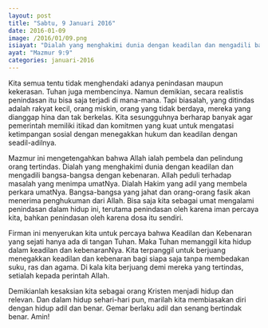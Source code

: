 ```yaml
---
layout: post
title: "Sabtu, 9 Januari 2016"
date: 2016-01-09
image: /2016/01/09.png
isiayat: "Dialah yang menghakimi dunia dengan keadilan dan mengadili bangsa-bangsa dengan kebenaran."
ayat: "Mazmur 9:9"
categories: januari-2016
---
```


Kita semua tentu tidak menghendaki adanya penindasan maupun kekerasan. Tuhan juga membencinya. Namun demikian, secara realistis penindasan itu bisa saja terjadi di mana-mana. Tapi biasalah, yang ditindas adalah rakyat kecil, orang miskin, orang yang tidak berdaya, mereka yang dianggap hina dan tak berkelas. Kita sesungguhnya berharap banyak agar pemerintah memiliki itikad dan komitmen yang kuat untuk mengatasi ketimpangan sosial dengan menegakkan hukum dan keadilan dengan seadil-adilnya.

Mazmur ini mengetengahkan bahwa Allah ialah pembela dan pelindung orang tertindas. Dialah yang menghakimi dunia dengan keadilan dan mengadili bangsa-bangsa dengan kebenaran. Allah peduli terhadap masalah yang menimpa umatNya. Dialah Hakim yang adil yang membela perkara umatNya. Bangsa-bangsa yang jahat dan orang-orang fasik akan menerima penghukuman dari Allah. Bisa saja kita sebagai umat mengalami penindasan dalam hidup ini, terutama penindasan oleh karena iman percaya kita, bahkan penindasan oleh karena dosa itu sendiri.

Firman ini menyerukan kita untuk percaya bahwa Keadilan dan Kebenaran yang sejati hanya ada di tangan Tuhan. Maka Tuhan memanggil kita hidup dalam keadilan dan kebenaranNya. Kita terpanggil untuk berjuang menegakkan keadilan dan kebenaran bagi siapa saja tanpa membedakan suku, ras dan agama. Di kala kita berjuang demi mereka yang tertindas, setialah kepada perintah Allah.

Demikianlah kesaksian kita sebagai orang Kristen menjadi hidup dan relevan. Dan dalam hidup sehari-hari pun, marilah kita
membiasakan diri dengan hidup adil dan benar. Gemar berlaku adil dan senang bertindak benar. Amin!